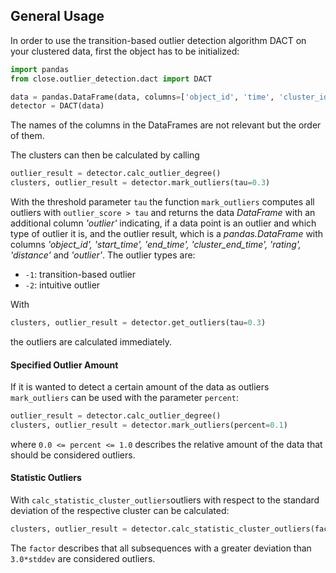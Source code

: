 ## General Usage

In order to use the transition-based outlier detection algorithm DACT on your clustered data, first the object has to be initialized:

```python
import pandas
from close.outlier_detection.dact import DACT

data = pandas.DataFrame(data, columns=['object_id', 'time', 'cluster_id', 'feature1', 'feature2'])
detector = DACT(data)
```

The names of the columns in the DataFrames are not relevant but the order of them.

The clusters can then be calculated by calling

```python
outlier_result = detector.calc_outlier_degree()
clusters, outlier_result = detector.mark_outliers(tau=0.3)
```

With the threshold parameter `tau` the function `mark_outliers` computes all outliers with `outlier_score > tau` and returns the data _DataFrame_ with an additional column _&#39;outlier&#39;_ indicating, if a data point is an outlier and which type of outlier it is, and the outlier result, which is a _pandas.DataFrame_ with columns _&#39;object\_id&#39;, &#39;start\_time&#39;, &#39;end\_time&#39;, &#39;cluster\_end\_time&#39;, &#39;rating&#39;, &#39;distance&#39;_ and _&#39;outlier&#39;_. The outlier types are:

*   `-1`: transition-based outlier
*   `-2`: intuitive outlier

With

```python
clusters, outlier_result = detector.get_outliers(tau=0.3)
```

the outliers are calculated immediately.

#### Specified Outlier Amount
If it is wanted to detect a certain amount of the data as outliers `mark_outliers` can be used with the parameter `percent`:

```python
outlier_result = detector.calc_outlier_degree()
clusters, outlier_result = detector.mark_outliers(percent=0.1)
```

where `0.0 <= percent <= 1.0` describes the relative amount of the data that should be considered outliers.

#### Statistic Outliers
With `calc_statistic_cluster_outliers`outliers with respect to the standard deviation of the respective cluster can be calculated:

```python
clusters, outlier_result = detector.calc_statistic_cluster_outliers(factor=3.0)
```

The `factor` describes that all subsequences with a greater deviation than `3.0*stddev` are considered outliers.